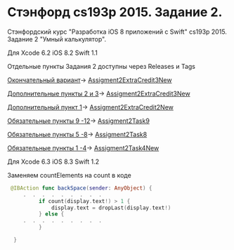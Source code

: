 # Стэнфорд cs193p 2015. Задание 2.

Cтэнфордский курс "Разработка iOS 8 приложений с Swift" cs193p 2015. Задание 2 "Умный калькулятор".

Для Xcode 6.2 iOS 8.2 Swift 1.1

Отдельные пункты Задания 2 доступны через Releases и Tags

[Окончательный вариант](http://bestkora.com/IosDeveloper/zadanie-2-reshenie-vozvrashhaem-enum-result-dopolnitelnye-punkty-2-3/)-> [Assigment2ExtraCredit3New](Assigment2ExtraCredit3New )

[Дополнительные пункты 2 и 3](http://bestkora.com/IosDeveloper/zadanie-2-reshenie-vozvrashhaem-enum-result-dopolnitelnye-punkty-2-3/)-> [Assigment2ExtraCredit3New](Assigment2ExtraCredit3New)

[Дополнительный пункт 1](http://bestkora.com/IosDeveloper/zadanie-2-reshenie-prodolzhenie-dopolnitelnye-punkty-1-3/)-> [Assigment2ExtraCredit2New](./Assigment2ExtraCredit2New) 

[Обязательные пункты 9 -12](http://bestkora.com/IosDeveloper/zadanie-2-reshenie-prodolzhenie-obyazatelnye-punkty-9-12/)-> [Assigment2Task9](./Assigment2Task9) 

[Обязательные пункты 5 -8](http://bestkora.com/IosDeveloper/zadanie-2-reshenie-prodolzhenie-obyazatelnye-punkty-5-8/)-> [Assigment2Task8](./Assigment2Task8) 

[Обязательные пункты 1 -4](http://bestkora.com/IosDeveloper/zadanie-2-nachalo/)-> [Assigment2Task4New](./Assigment2Task4New) 

 Для  Xcode 6.3 iOS 8.3 Swift 1.2
 
 Заменяем countElements на count в коде
 
  ```swift
   @IBAction func backSpace(sender: AnyObject) {
       .  .  .  .  .  .  .  .  .
            if count(display.text!) > 1 {
                display.text = dropLast(display.text!)
            } else {
       .  .  .  .  .  .  .  .  .  
            }

    }
```
